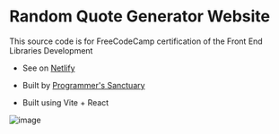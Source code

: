 # Random Quote Generator Website

This source code is for FreeCodeCamp certification of the Front End Libraries Development

- See on [Netlify](https://random-quote-generator-aaron.netlify.app/)
- Built by [Programmer's Sanctuary](https://youtube.com/@programmers_sanctuary)

- Built using Vite + React

![image](https://github.com/Ragudos/random-quote-generator/assets/133567781/a6f659fc-97ef-4536-9ea5-686c8793f9c0)

